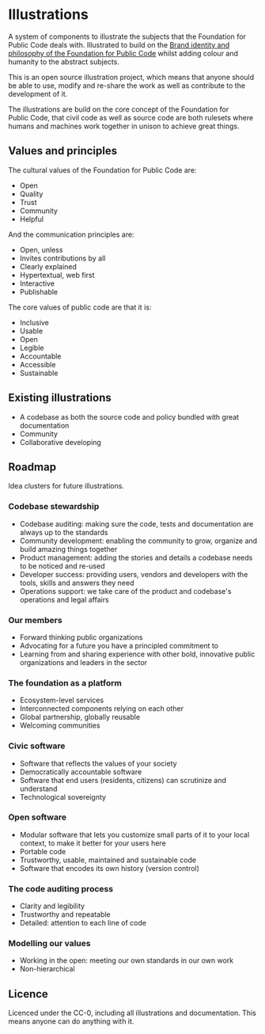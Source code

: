 # Illustrations

A system of components to illustrate the subjects that the Foundation for Public Code deals with. Illustrated to build on the [Brand identity and philosophy of the Foundation for Public Code](https://brand.publiccode.net/) whilst adding colour and humanity to the abstract subjects.

This is an open source illustration project, which means that anyone should be able to use, modify and re-share the work as well as contribute to the development of it.

The illustrations are build on the core concept of the Foundation for Public Code, that civil code as well as source code are both rulesets where humans and machines work together in unison to achieve great things.

## Values and principles

The cultural values of the Foundation for Public Code are:

* Open
* Quality
* Trust
* Community
* Helpful

And the communication principles are:

* Open, unless
* Invites contributions by all
* Clearly explained
* Hypertextual, web first
* Interactive
* Publishable

The core values of public code are that it is:

* Inclusive
* Usable
* Open
* Legible
* Accountable
* Accessible
* Sustainable

## Existing illustrations

* A codebase as both the source code and policy bundled with great documentation
* Community
* Collaborative developing

## Roadmap

Idea clusters for future illustrations.

### Codebase stewardship

* Codebase auditing: making sure the code, tests and documentation are always up to the standards
* Community development: enabling the community to grow, organize and build amazing things together
* Product management: adding the stories and details a codebase needs to be noticed and re-used
* Developer success: providing users, vendors and developers with the tools, skills and answers they need
* Operations support: we take care of the product and codebase's operations and legal affairs

### Our members

* Forward thinking public organizations
* Advocating for a future you have a principled commitment to
* Learning from and sharing experience with other bold, innovative public organizations and leaders in the sector

### The foundation as a platform

* Ecosystem-level services
* Interconnected components relying on each other
* Global partnership, globally reusable
* Welcoming communities

### Civic software

* Software that reflects the values of your society
* Democratically accountable software
* Software that end users (residents, citizens) can scrutinize and understand
* Technological sovereignty

### Open software

* Modular software that lets you customize small parts of it to your local context, to make it better for your users here
* Portable code
* Trustworthy, usable, maintained and sustainable code
* Software that encodes its own history (version control)

### The code auditing process

* Clarity and legibility
* Trustworthy and repeatable
* Detailed: attention to each line of code

### Modelling our values

* Working in the open: meeting our own standards in our own work
* Non-hierarchical

## Licence

Licenced under the CC-0, including all illustrations and documentation. This means anyone can do anything with it.
